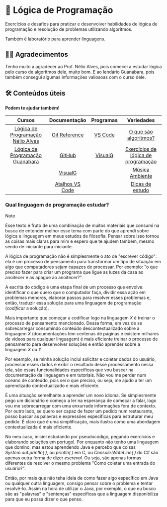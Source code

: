 # 🧮 Lógica de Programação

Exercícios e desafios para praticar e desenvolver habilidades de lógica de programação e resolução de problemas utilizando algoritmos.

Também é laboratório para aprender linguagens.

## 🤝🏼 Agradecimentos

Tenho muito a agradecer ao Prof. Nélio Alves, pois comecei a estudar lógica pelo curso de algoritmos dele, muito bom. E ao lendário Guanabara, pois também consegui algumas informações valiosoas com o curso dele.

## 🛠 Conteúdos úteis

**Podem te ajudar também!**
 
 
| Cursos | Documentação | Programas | Variedades | 
|:------:|:------------:|:---------:|:----:|
| [Lógica de Programação Nélio Alves](https://www.udemy.com/course/curso-algoritmos-logica-de-programacao/) | [Git Reference](https://git-scm.com/docs) | [VS Code](https://code.visualstudio.com/docs/introvideos/basics) | [O que são algoritmos?](https://www.youtube.com/watch?v=dvNp575fwzQ) |
| [Lógica de Programação Guanabara](https://www.youtube.com/playlist?list=PLHz_AreHm4dmSj0MHol_aoNYCSGFqvfXV) | [GitHub](https://docs.github.com/pt/get-started/writing-on-github/getting-started-with-writing-and-formatting-on-github/basic-writing-and-formatting-syntax) | [VisualG](https://visualg3.com.br/) | [Exercícios de lógica de programação](https://www.computersciencemaster.com.br/exercicios-de-logica-de-programacao/) |
|        | [VisualG](http://manual.visualg3.com.br/doku.php?id=manual) |                | [Música Ambiente](https://youtu.be/Fnbd5z8kJFk?si=PjJARK-dDjVBFtpg) |
|        | [Atalhos VS Code](https://www.crio.do/blog/vs-code-shortcuts/) |                | [Dicas de estudo](https://www.youtube.com/watch?v=Xfgc3ZDtwTQ) | 



### Qual linguagem de programação estudar?

> [!NOTE]
> Esse texto é fruto de uma combinação de muitos materiais que consumi na busca de entender melhor esse tema com parte do que aprendi sobre lógica e linguagem em meus estudos de filosofia. Pensar sobre isso tornou as coisas mais claras para mim e espero que te ajudem também, mesmo sendo de iniciante para iniciante.

A lógica de programação não é simplesmente o ato de "escrever código": ela é um processo de pensamento para transformar um tipo de situação em algo que computadores sejam capazes de processar. Por exemplo: "o que preciso fazer para criar um programa que ligue as luzes da casa ao anoitecer e as apague ao anoitecer?".

A escrita do código é uma etapa final de um processo que envolve: identificar o que quero que o computador faça, dividir essa ação em problemas menores, elaborar passos para resolver esses problemas e, então, traduzir essa solução para uma linguagem de programação (*codificar* a solução).

Mais importante que começar a codificar logo na linguagem *X* é treinar o processo de pensamento mencionado. Dessa forma, em vez de se sobrecarregar consumindo conteúdo descontextualizado sobre a linguagem *X* (documentações tem centenas de páginas e existem milhares de vídeos para qualquer linguagem) é mais eficiente treinar o processo de pensamento para desenvolver soluções e então aprender sobre a linguagem *X* ou *Y*.

Por exemplo, se minha solução inclui solicitar e coletar dados do usuário, processar esses dados e exibir o resultado desse processamento nessa tela, são essas funcionalidades específicas que vou buscar na documentação da linguagem e em tutoriais. Não vou me perder num oceano de conteúdo, pois sei o que preciso, ou seja, me ajudo a ter um aprendizado contextualizado e mais eficiente.

É uma situação semelhante a aprender um novo idioma. Se simplesmente pego um dicionário e começo a ler na esperança de começar a falar, logo vou me sobrecarregar com uma enxurrade informações fora de contexto. Por outro lado, se quero ser capaz de fazer um pedido num restaurante, posso buscar as palavras e expressões específicas para estruturar meu pedido. É claro que é uma simplificação, mais ilustra como uma abordagem contextualizada é mais eficiente.

No meu caso, iniciei estudando por pseudocódigo, pegando exercícios e elaborando soluções em portugol. Por enquanto <!-- 10.09.2023 --> não tenho uma linguagem que domino, mas estou aprendendo Java e percebo que coisas *System.out.println(  )*, ou *println( )* em C, ou *Console.WriteLine( )* do C# são apenas outra forma de dizer *escreval*. Ou seja, são apenas formas diferentes de resolver o mesmo problema "Como coletar uma entrada do usuário?". 

Então, por mais que não teha ideia de como fazer algo específico em Java ou qualquer outra linguagem, consigo pensar sobre o problema e tentar resolvê-lo. Assim na hora de utilizar o Java, por exemplo, o que eu busco são as "palavras" e "sentenças" específicas que a linguagem disponibiliza para que eu possa dizer o que penso.